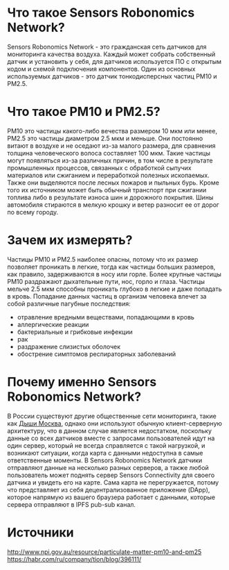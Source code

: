 # Что такое Sensors Robonomics Network?

Sensors Robonomics Network - это гражданская сеть датчиков для мониторинга качества воздуха. Каждый может собрать собственный датчик и установить у себя, для датчиков используется ПО с открытым кодом и схемой подключения компонентов. Один из основных используемых датчиков - это датчик тонкодисперсных частиц PM10 и PM2.5.

# Что такое PM10 и PM2.5?

PM10 это частицы какого-либо вечества размером 10 мкм или менее, PM2.5 это частицы диаметром 2.5 мкм и меньше. Они постоянно витают в воздухе и не оседают из-за малого размера, для сравнения толщина человеческого волоса составляет 100 мкм. Такие частицы могут появляться из-за различных причин, в том числе в результате промышленных процессов, связанных с обработкой сыпучих материалов или сжиганием и переработкой полезных ископаемых. Также они выделяются после лесных пожаров и пыльных бурь. Кроме того их источником может быть обычный транспорт при сжигании топлива либо в результате износа шин и дорожного покрытия. Шины автомобиля стираются в мелкую крошку и ветер разносит ее от дорог по всему городу.

# Зачем их измерять?

Частицы PM10 и PM2.5 наиболее опасны, потому что их размер позволяет проникать в легкие, тогда как частицы больших размеров, как правило, задерживаются в носу или горле. Более крупные частицы PM10 раздражают дыхательные пути, нос, горло и глаза. Частицы мельче 2.5 мкм способны проникать глубоко в легкие и даже попадать в кровь. Попадание данных частиц в организм человека влечет за собой различные пагубные последствия:
- отравление вредными веществами, попадающими в кровь
- аллергические реакции
- бактериальные и грибковые инфекции
- рак
- раздражение слизистых оболочек
- обострение симптомов респираторных заболеваний

# Почему именно Sensors Robonomics Network?

В России существуют другие общественные сети мониторинга, такие как [Дыши Москва](https://breathe.moscow/), однако они используют обычную клиент-серверную архитектуру, что в данном случае является недостатком, поскольку данные со всех датчиков вместе с запросами пользователей идут на один сервер, который не всегда справляется с такой нагрузкой, и возникают ситуации, когда карта с данными недоступна в самые ответственные моменты. В Sensors Robonomics Network датчики отправляют данные на несколько разных серверов, а также любой пользователь может поднять сервер Sensors Connectivity для своего датчика и увидеть его на карте. Сама карта не перегружается, потому что представляет из себя децентрализованное приложение (DApp), которое напрямую из вашего браузера работает с данными, которые сервера отправляют в IPFS pub-sub канал.


# Источники
http://www.npi.gov.au/resource/particulate-matter-pm10-and-pm25
https://habr.com/ru/company/tion/blog/396111/
